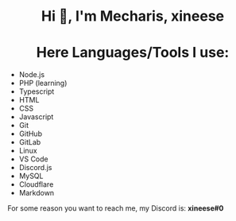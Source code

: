 <h1 align="center">Hi 👋, I'm Mecharis, xineese</h1>

<h1 align="center">Here Languages/Tools I use:</h1>

- Node.js
- PHP (learning)
- Typescript
- HTML
- CSS
- Javascript
- Git
- GitHub
- GitLab
- Linux
- VS Code
- Discord.js
- MySQL
- Cloudflare
- Markdown

For some reason you want to reach me, my Discord is: **xineese#0**
